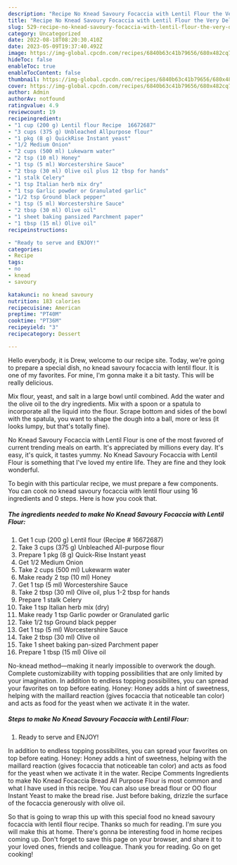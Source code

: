 ```yaml
---
description: "Recipe No Knead Savoury Focaccia with Lentil Flour the Very Delicious"
title: "Recipe No Knead Savoury Focaccia with Lentil Flour the Very Delicious"
slug: 529-recipe-no-knead-savoury-focaccia-with-lentil-flour-the-very-delicious
category: Uncategorized
date: 2022-08-18T08:20:30.410Z
date: 2023-05-09T19:37:40.492Z
image: https://img-global.cpcdn.com/recipes/6840b63c41b79656/680x482cq70/no-knead-savoury-focaccia-with-lentil-flour-recipe-main-photo.jpg
hideToc: false
enableToc: true
enableTocContent: false
thumbnail: https://img-global.cpcdn.com/recipes/6840b63c41b79656/680x482cq70/no-knead-savoury-focaccia-with-lentil-flour-recipe-main-photo.jpg
cover: https://img-global.cpcdn.com/recipes/6840b63c41b79656/680x482cq70/no-knead-savoury-focaccia-with-lentil-flour-recipe-main-photo.jpg
author: Admin
authorAv: notfound
ratingvalue: 4.9
reviewcount: 19
recipeingredient:
- "1 cup (200 g) Lentil flour Recipe  16672687"
- "3 cups (375 g) Unbleached Allpurpose flour"
- "1 pkg (8 g) QuickRise Instant yeast"
- "1/2 Medium Onion"
- "2 cups (500 ml) Lukewarm water"
- "2 tsp (10 ml) Honey"
- "1 tsp (5 ml) Worcestershire Sauce"
- "2 tbsp (30 ml) Olive oil plus 12 tbsp for hands"
- "1 stalk Celery"
- "1 tsp Italian herb mix dry"
- "1 tsp Garlic powder or Granulated garlic"
- "1/2 tsp Ground black pepper"
- "1 tsp (5 ml) Worcestershire Sauce"
- "2 tbsp (30 ml) Olive oil"
- "1 sheet baking pansized Parchment paper"
- "1 tbsp (15 ml) Olive oil"
recipeinstructions:

- "Ready to serve and ENJOY!"
categories:
- Recipe
tags:
- no
- knead
- savoury

katakunci: no knead savoury 
nutrition: 183 calories
recipecuisine: American
preptime: "PT40M"
cooktime: "PT36M"
recipeyield: "3"
recipecategory: Dessert

---
```



Hello everybody, it is Drew, welcome to our recipe site. Today, we're going to prepare a special dish, no knead savoury focaccia with lentil flour. It is one of my favorites. For mine, I'm gonna make it a bit tasty. This will be really delicious.

Mix flour, yeast, and salt in a large bowl until combined. Add the water and the olive oil to the dry ingredients. Mix with a spoon or a spatula to incorporate all the liquid into the flour. Scrape bottom and sides of the bowl with the spatula, you want to shape the dough into a ball, more or less (it looks lumpy, but that&#39;s totally fine).

No Knead Savoury Focaccia with Lentil Flour is one of the most favored of current trending meals on earth. It's appreciated by millions every day. It's easy, it's quick, it tastes yummy. No Knead Savoury Focaccia with Lentil Flour is something that I've loved my entire life. They are fine and they look wonderful.


To begin with this particular recipe, we must prepare a few components. You can cook no knead savoury focaccia with lentil flour using 16 ingredients and 0 steps. Here is how you cook that.

<!--inarticleads1-->

##### The ingredients needed to make No Knead Savoury Focaccia with Lentil Flour:

1. Get 1 cup (200 g) Lentil flour (Recipe # 16672687)
1. Take 3 cups (375 g) Unbleached All-purpose flour
1. Prepare 1 pkg (8 g) Quick-Rise Instant yeast
1. Get 1/2 Medium Onion
1. Take 2 cups (500 ml) Lukewarm water
1. Make ready 2 tsp (10 ml) Honey
1. Get 1 tsp (5 ml) Worcestershire Sauce
1. Take 2 tbsp (30 ml) Olive oil, plus 1-2 tbsp for hands
1. Prepare 1 stalk Celery
1. Take 1 tsp Italian herb mix (dry)
1. Make ready 1 tsp Garlic powder or Granulated garlic
1. Take 1/2 tsp Ground black pepper
1. Get 1 tsp (5 ml) Worcestershire Sauce
1. Take 2 tbsp (30 ml) Olive oil
1. Take 1 sheet baking pan-sized Parchment paper
1. Prepare 1 tbsp (15 ml) Olive oil


No-knead method—making it nearly impossible to overwork the dough. Complete customizability with topping possibilities that are only limited by your imagination. In addition to endless topping possibilites, you can spread your favorites on top before eating. Honey: Honey adds a hint of sweetness, helping with the maillard reaction (gives focaccia that noticeable tan color) and acts as food for the yeast when we activate it in the water. 

<!--inarticleads2-->

##### Steps to make No Knead Savoury Focaccia with Lentil Flour:


1. Ready to serve and ENJOY!

In addition to endless topping possibilites, you can spread your favorites on top before eating. Honey: Honey adds a hint of sweetness, helping with the maillard reaction (gives focaccia that noticeable tan color) and acts as food for the yeast when we activate it in the water. Recipe Comments Ingredients to make No Knead Focaccia Bread All Purpose Flour is most common and what I have used in this recipe. You can also use bread flour or OO flour Instant Yeast to make the bread rise. Just before baking, drizzle the surface of the focaccia generously with olive oil. 

So that is going to wrap this up with this special food no knead savoury focaccia with lentil flour recipe. Thanks so much for reading. I'm sure you will make this at home. There's gonna be interesting food in home recipes coming up. Don't forget to save this page on your browser, and share it to your loved ones, friends and colleague. Thank you for reading. Go on get cooking!
